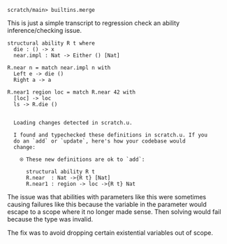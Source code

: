 ``` ucm :hide
scratch/main> builtins.merge
```

This is just a simple transcript to regression check an ability
inference/checking issue.

``` unison
structural ability R t where
  die : () -> x
  near.impl : Nat -> Either () [Nat]

R.near n = match near.impl n with
  Left e -> die ()
  Right a -> a

R.near1 region loc = match R.near 42 with
  [loc] -> loc
  ls -> R.die ()
```

``` ucm :added-by-ucm

  Loading changes detected in scratch.u.

  I found and typechecked these definitions in scratch.u. If you
  do an `add` or `update`, here's how your codebase would
  change:

    ⍟ These new definitions are ok to `add`:
    
      structural ability R t
      R.near  : Nat ->{R t} [Nat]
      R.near1 : region -> loc ->{R t} Nat
```

The issue was that abilities with parameters like this were sometimes
causing failures like this because the variable in the parameter would
escape to a scope where it no longer made sense. Then solving would
fail because the type was invalid.

The fix was to avoid dropping certain existential variables out of
scope.

